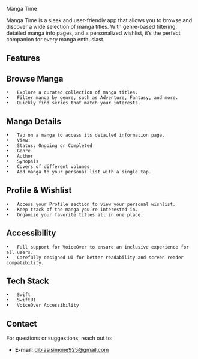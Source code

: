Manga Time

Manga Time is a sleek and user-friendly app that allows you to browse and discover a wide selection of manga titles. With genre-based filtering, detailed manga info pages, and a personalized wishlist, it’s the perfect companion for every manga enthusiast.

## Features
## Browse Manga
	•	Explore a curated collection of manga titles.
	•	Filter manga by genre, such as Adventure, Fantasy, and more.
	•	Quickly find series that match your interests.

## Manga Details
	•	Tap on a manga to access its detailed information page.
	•	View:
	•	Status: Ongoing or Completed
	•	Genre
	•	Author
	•	Synopsis
	•	Covers of different volumes
	•	Add manga to your personal list with a single tap.

## Profile & Wishlist
	•	Access your Profile section to view your personal wishlist.
	•	Keep track of the manga you’re interested in.
	•	Organize your favorite titles all in one place.

## Accessibility
	•	Full support for VoiceOver to ensure an inclusive experience for all users.
	•	Carefully designed UI for better readability and screen reader compatibility.

## Tech Stack
	•	Swift
	•	SwiftUI
	•	VoiceOver Accessibility
## Contact 

For questions or suggestions, reach out to:

- **E-mail**: diblasisimone925@gmail.com

